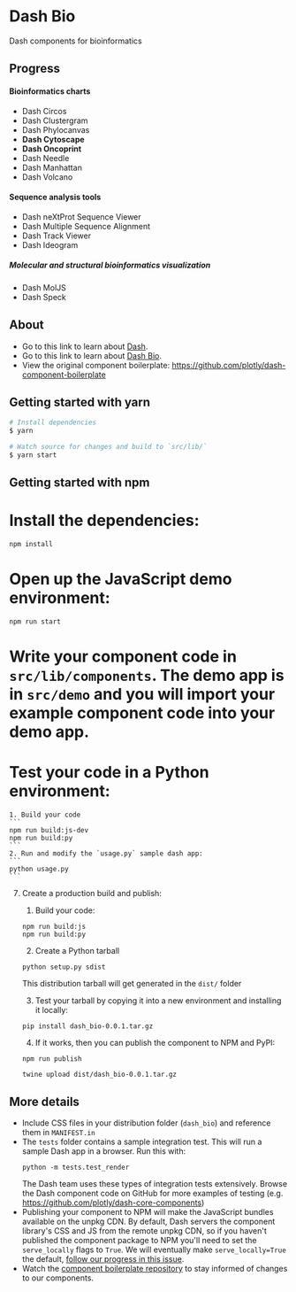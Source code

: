 # Dash Bio

Dash components for bioinformatics

## Progress

#### Bioinformatics charts

- Dash Circos
- Dash Clustergram
- Dash Phylocanvas
- **Dash Cytoscape**
- **Dash Oncoprint**
- Dash Needle
- Dash Manhattan
- Dash Volcano

#### Sequence analysis tools

- Dash neXtProt Sequence Viewer
- Dash Multiple Sequence Alignment
- Dash Track Viewer
- Dash Ideogram

##### Molecular and structural bioinformatics visualization

- Dash MolJS
- Dash Speck

## About

- Go to this link to learn about [Dash](https://plot.ly/products/dash/).
- Go to this link to learn about [Dash Bio](https://dash.bio).
- View the original component boilerplate: https://github.com/plotly/dash-component-boilerplate
## Getting started with yarn

```sh
# Install dependencies
$ yarn

# Watch source for changes and build to `src/lib/`
$ yarn start
```

## Getting started with npm

# Install the dependencies:
```
npm install
```
# Open up the JavaScript demo environment:
```
npm run start
```
# Write your component code in `src/lib/components`. The demo app is in `src/demo` and you will import your example component code into your demo app.
# Test your code in a Python environment:
    1. Build your code
    ```
    npm run build:js-dev
    npm run build:py
    ```
    2. Run and modify the `usage.py` sample dash app:
    ```
    python usage.py
    ```
7. Create a production build and publish:
    1. Build your code:
    ```
    npm run build:js
    npm run build:py
    ```
    2. Create a Python tarball
    ```
    python setup.py sdist
    ```
    This distribution tarball will get generated in the `dist/` folder

    3. Test your tarball by copying it into a new environment and installing it locally:
    ```
    pip install dash_bio-0.0.1.tar.gz
    ```

    4. If it works, then you can publish the component to NPM and PyPI:
    ```
    npm run publish
    ```
    ```
    twine upload dist/dash_bio-0.0.1.tar.gz
    ```


## More details
- Include CSS files in your distribution folder (`dash_bio`) and reference them in `MANIFEST.in`
- The `tests` folder contains a sample integration test. This will run a sample Dash app in a browser. Run this with:
    ```
    python -m tests.test_render
    ```
    The Dash team uses these types of integration tests extensively. Browse the Dash component code on GitHub for more examples of testing (e.g. https://github.com/plotly/dash-core-components)
- Publishing your component to NPM will make the JavaScript bundles available on the unpkg CDN. By default, Dash servers the component library's CSS and JS from the remote unpkg CDN, so if you haven't published the component package to NPM you'll need to set the `serve_locally` flags to `True`. We will eventually make `serve_locally=True` the default, [follow our progress in this issue](https://github.com/plotly/dash/issues/284).
- Watch the [component boilerplate repository](https://github.com/plotly/dash-component-boilerplate) to stay informed of changes to our components.
